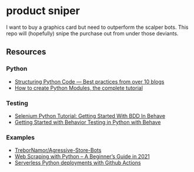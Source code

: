 # product sniper

I want to buy a graphics card but need to outperform the scalper bots.
This repo will (hopefully) snipe the purchase out from under those deviants.

## Resources

### Python

- [Structuring Python Code — Best practices from over 10 blogs](https://medium.com/analytics-vidhya/structuring-python-code-best-practices-from-over-10-blogs-2e33cbb83c49)
- [How to create Python Modules, the complete tutorial](https://www.ictshore.com/python/create-python-modules-tutorial/)

### Testing

- [Selenium Python Tutorial: Getting Started With BDD In Behave](https://dzone.com/articles/selenium-python-tutorial-getting-started-with-bdd#:~:text=BDD%20is%20not%20restricted%20to%20Python%20Behave%20but,other%20frameworks%20such%20as%20Cucumber%20for%20Selenium%20testing.)
- [Getting Started with Behavior Testing in Python with Behave](https://semaphoreci.com/community/tutorials/getting-started-with-behavior-testing-in-python-with-behave)

### Examples

- [TreborNamor/Agressive-Store-Bots](https://github.com/TreborNamor/Agressive-Store-Bots)
- [Web Scraping with Python – A Beginner’s Guide in 2021](https://zenscrape.com/web-scraping-with-python/)
- [Serverless Python deployments with Github Actions](https://ianwhitestone.work/aws-serverless-deployments-with-github-actions/)
